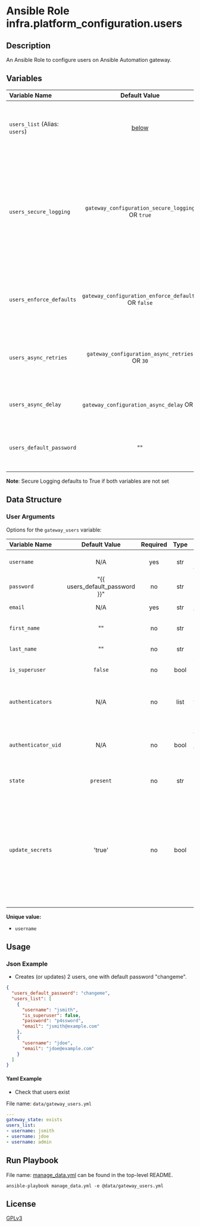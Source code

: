 # Ansible Role infra.platform_configuration.users

## Description

An Ansible Role to configure users on Ansible Automation gateway.

## Variables

| Variable Name                                     |                    Default Value                    | Required | Description                                                                                                                                                 |                                                      |
|:--------------------------------------------------|:---------------------------------------------------:|:--------:|:------------------------------------------------------------------------------------------------------------------------------------------------------------|:----------------------------------------------------:|
| `users_list` (Alias: `users`)  |              [below](#user-arguments)               |   yes    | Data structure describing your user entries described below.                                                                                                |        [more](../../README.md#data-variables)        |
| `users_secure_logging`      |  `gateway_configuration_secure_logging` OR `true`   |    no    | Whether or not to include the sensitive user role tasks in the log. Set this value to `True` if you will be providing your sensitive values from elsewhere. |   [more](../../README.md#secure-logging-variables)   |
| `users_enforce_defaults`    | `gateway_configuration_enforce_defaults` OR `false` |    no    | Whether or not to enforce default option values on only the user role.                                                                                      |      [more](../../README.md#enforcing-defaults)      |
| `users_async_retries`       |    `gateway_configuration_async_retries` OR `30`    |    no    | This variable sets the number of retries to attempt for the role.                                                                                           | [more](../../README.md#asynchronous-retry-variables) |
| `users_async_delay`         |     `gateway_configuration_async_delay` OR `1`      |    no    | This sets the delay between retries for the role.                                                                                                           | [more](../../README.md#asynchronous-retry-variables) |
| `users_default_password`                   |                         ""                          |    no    | Global variable to set the password for all users.                                                                                                          |                                                      |

**Note**: Secure Logging defaults to True if both variables are not set

## Data Structure

### User Arguments

Options for the `gateway_users` variable:

| Variable Name       |             Default Value             | Required | Type | Description                                                                                                                                                           |
|:--------------------|:-------------------------------------:|:--------:|:----:|:----------------------------------------------------------------------------------------------------------------------------------------------------------------------|
| `username`          |                  N/A                  |   yes    | str  | The username of the user                                                                                                                                              |
| `password`          | "{{ users_default_password }}" |    no    | str  | The password of the user                                                                                                                                              |
| `email`             |                  N/A                  |   yes    | str  | The email of the user                                                                                                                                                 |
| `first_name`        |                  ""                   |    no    | str  | The first name of the user                                                                                                                                            |
| `last_name`         |                  ""                   |    no    | str  | The last name of the user                                                                                                                                             |
| `is_superuser`      |                `false`                |    no    | bool | Whether the user is a superuser                                                                                                                                       |
| `authenticators`    |                 N/A                   |    no    | list | List of authenticators this user is associated with                                                                                                                   |
| `authenticator_uid` |                 N/A                   |    no    | bool | UID coming from the authenticators the user is associated with                                                                                                        |
| `state`             |               `present`               |    no    | str  | Desired state of the resource.                                                                                                                                        |
| `update_secrets`    |                'true'                 |    no    | bool | True will always change password if user specifies password, even if API gives $encrypted$ for password. False will only set the password if other values change too. |

**Unique value:**

- `username`

## Usage

### Json Example

- Creates (or updates) 2 users, one with default password "changeme".

```json
{
  "users_default_password": "changeme",
  "users_list": [
    {
      "username": "jsmith",
      "is_superuser": false,
      "password": "p4ssword",
      "email": "jsmith@example.com"
    },
    {
      "username": "jdoe",
      "email": "jdoe@example.com"
    }
  ]
}
```

#### Yaml Example

- Check that users exist

File name: `data/gateway_users.yml`

```yaml
---
gateway_state: exists
users_list:
- username: jsmith
- username: jdoe
- username: admin
```

## Run Playbook

File name: [manage_data.yml](../../README.md#example-ansible-playbook) can be found in the top-level README.

```shell
ansible-playbook manage_data.yml -e @data/gateway_users.yml
```

## License

[GPLv3](https://github.com/ansible/aap-gateway/gateway_configuration_collection/COPYING)

